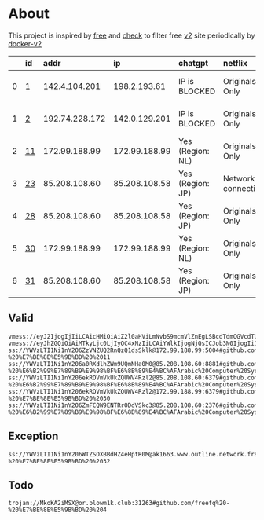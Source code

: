 
# About

This project is inspired by [free](https://github.com/freefq/free) and [check](https://github.com/yeahwu/check) to filter free [v2](https://github.com/v2fly/v2ray-core) site periodically by [docker-v2](https://hub.docker.com/r/v2ray/official)
    
    
|    | id                   | addr           | ip            | chatgpt          | netflix              | tiktok           |
|---:|:---------------------|:---------------|:--------------|:-----------------|:---------------------|:-----------------|
|  0 | [1](config/1.json)   | 142.4.104.201  | 198.2.193.61  | IP is BLOCKED    | Originals Only       | Yes (Region: US) |
|  1 | [2](config/2.json)   | 192.74.228.172 | 142.0.129.201 | IP is BLOCKED    | Originals Only       | Yes (Region: US) |
|  2 | [11](config/11.json) | 172.99.188.99  | 172.99.188.99 | Yes (Region: NL) | Originals Only       | Yes (Region: NL) |
|  3 | [23](config/23.json) | 85.208.108.60  | 85.208.108.58 | Yes (Region: JP) | Network connectio... | Yes (Region: JP) |
|  4 | [28](config/28.json) | 85.208.108.60  | 85.208.108.58 | Yes (Region: JP) | Originals Only       | Yes (Region: JP) |
|  5 | [30](config/30.json) | 172.99.188.99  | 172.99.188.99 | Yes (Region: NL) | Originals Only       | Yes (Region: NL) |
|  6 | [31](config/31.json) | 85.208.108.60  | 85.208.108.58 | Yes (Region: JP) | Originals Only       | Yes (Region: JP) |

## Valid
```
vmess://eyJ2IjogIjIiLCAicHMiOiAiZ2l0aHViLmNvbS9mcmVlZnEgLSBcdTdmOGVcdTU2ZmRcdTUyYTBcdTUyMjlcdTc5OGZcdTVjM2NcdTRlOWFcdTVkZGVcdTU3MjNcdTRmNTVcdTU4NWVQRUcgVEVDSCAxIiwgImFkZCI6ICIxNDIuNC4xMDQuMjAxIiwgInBvcnQiOiAiNTA1MDIiLCAiaWQiOiAiNDE4MDQ4YWYtYTI5My00Yjk5LTliMGMtOThjYTM1ODBkZDI0IiwgImFpZCI6ICI2NCIsICJzY3kiOiAiYXV0byIsICJuZXQiOiAidGNwIiwgInR5cGUiOiAibm9uZSIsICJob3N0IjogIiIsICJwYXRoIjogIiIsICJ0bHMiOiAiIiwgInNuaSI6ICIiLCAiYWxwbiI6ICIifQ==
vmess://eyJhZGQiOiAiMTkyLjc0LjIyOC4xNzIiLCAiYWlkIjogNjQsICJob3N0IjogIiIsICJpZCI6ICIwNTFiODQ0Zi1lZmUzLTQ4NDctOTJhYS02NmI1ZGUwYjZkNGUiLCAibmV0IjogInRjcCIsICJwYXRoIjogIiIsICJwb3J0IjogNDI4NTcsICJwcyI6ICJnaXRodWIuY29tL2ZyZWVmcSAtIFx1N2Y4ZVx1NTZmZFx1NTJhMFx1NTIyOVx1Nzk4Zlx1NWMzY1x1NGU5YVx1NWRkZVx1NTcyM1x1NGY1NVx1NTg1ZVBFRyBURUNIXHU2NTcwXHU2MzZlXHU0ZTJkXHU1ZmMzIDIiLCAidGxzIjogIiIsICJ0eXBlIjogImF1dG8iLCAic2VjdXJpdHkiOiAiYXV0byIsICJza2lwLWNlcnQtdmVyaWZ5IjogdHJ1ZSwgInNuaSI6ICIifQ==
ss://YWVzLTI1Ni1nY206ZzVNZUQ2RnQzQ1dsSklk@172.99.188.99:5004#github.com/freefq%20-%20%E7%BE%8E%E5%9B%BD%20%2011
ss://YWVzLTI1Ni1nY206a0RXdlhZWm9UQmNHa0M0@85.208.108.60:8881#github.com/freefq%20-%20%E6%B2%99%E7%89%B9%E9%98%BF%E6%8B%89%E4%BC%AFArabic%20Computer%20System%20Co.%2023
ss://YWVzLTI1Ni1nY206ekROVmVkUkZQUWV4Rzl2@85.208.108.60:6379#github.com/freefq%20-%20%E6%B2%99%E7%89%B9%E9%98%BF%E6%8B%89%E4%BC%AFArabic%20Computer%20System%20Co.%2028
ss://YWVzLTI1Ni1nY206ekROVmVkUkZQUWV4Rzl2@172.99.188.99:6379#github.com/freefq%20-%20%E7%BE%8E%E5%9B%BD%20%2030
ss://YWVzLTI1Ni1nY206ZmFCQW9ENTRrODdVSkc3@85.208.108.60:2376#github.com/freefq%20-%20%E6%B2%99%E7%89%B9%E9%98%BF%E6%8B%89%E4%BC%AFArabic%20Computer%20System%20Co.%2031
```

## Exception
```
ss://YWVzLTI1Ni1nY206WTZSOXBBdHZ4eHptR0M@ak1663.www.outline.network.fr8678825324247b8176d59f83c30bd94d23d2e3ac5cd4a743bkwqeikvdyufr.cyou:5000#github.com/freefq%20-%20%E7%BE%8E%E5%9B%BD%20%2032
```

## Todo
```
trojan://MkoKA2iMSX@or.blowm1k.club:31263#github.com/freefq%20-%20%E7%BE%8E%E5%9B%BD%20%204
```

